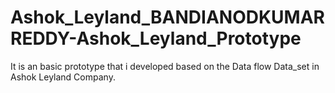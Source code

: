 # Ashok_Leyland_BANDIANODKUMARREDDY-Ashok_Leyland_Prototype
It is an basic prototype that i developed based on the Data flow Data_set in Ashok Leyland Company.
